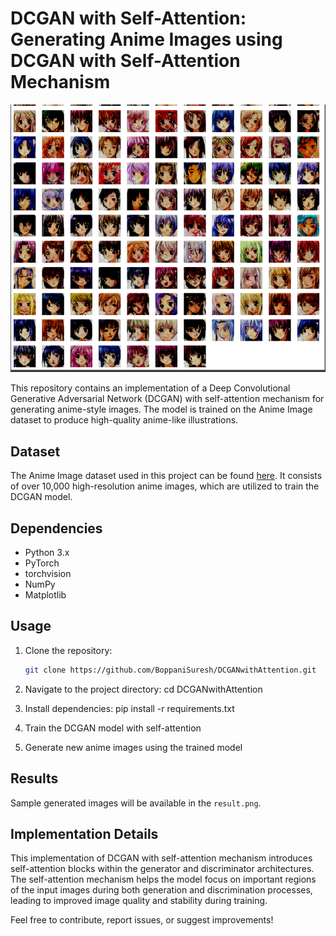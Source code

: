 # DCGAN with Self-Attention: Generating Anime Images using DCGAN with Self-Attention Mechanism

![Generated Anime Images](result.png)

This repository contains an implementation of a Deep Convolutional Generative Adversarial Network (DCGAN) with self-attention mechanism for generating anime-style images. The model is trained on the Anime Image dataset to produce high-quality anime-like illustrations.

## Dataset
The Anime Image dataset used in this project can be found [here](https://www.kaggle.com/datasets/splcher/animefacedataset/data). It consists of over 10,000 high-resolution anime images, which are utilized to train the DCGAN model.

## Dependencies
- Python 3.x
- PyTorch
- torchvision
- NumPy
- Matplotlib

## Usage
1. Clone the repository:
   ```bash
   git clone https://github.com/BoppaniSuresh/DCGANwithAttention.git

2. Navigate to the project directory: cd DCGANwithAttention
   
3. Install dependencies: pip install -r requirements.txt

4. Train the DCGAN model with self-attention

5. Generate new anime images using the trained model

## Results

Sample generated images will be available in the `result.png`.

## Implementation Details

This implementation of DCGAN with self-attention mechanism introduces self-attention blocks within the generator and discriminator architectures. The self-attention mechanism helps the model focus on important regions of the input images during both generation and discrimination processes, leading to improved image quality and stability during training.

Feel free to contribute, report issues, or suggest improvements!
